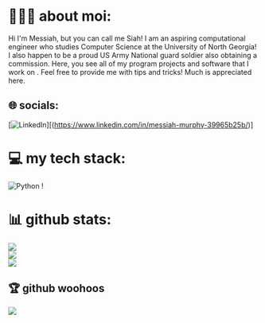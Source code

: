 #  👩🏽‍💻 about moi:
Hi I'm Messiah, but you can call me Siah! I am an aspiring computational engineer who studies Computer Science at the University of North Georgia! I also happen to be a proud US Army National guard soldier also obtaining a commission. Here, you see all of my program projects and software that I work on . Feel free to provide me with tips and tricks! Much is appreciated here. 


## 🌐 socials:
[![LinkedIn](https://img.shields.io/badge/LinkedIn-%230077B5.svg?logo=linkedin&logoColor=white)][(https://www.linkedin.com/in/messiah-murphy-39965b25b/)]

# 💻 my tech stack:
![Python](https://img.shields.io/badge/python-3670A0?style=for-the-badge&logo=python&logoColor=ffdd54) !
# 📊 github stats:
![](https://github-readme-stats.vercel.app/api?username=saismurphy&theme=jolly&hide_border=true&include_all_commits=false&count_private=false)<br/>
![](https://github-readme-streak-stats.herokuapp.com/?user=saismurphy&theme=jolly&hide_border=true)<br/>
![](https://github-readme-stats.vercel.app/api/top-langs/?username=saismurphy&theme=jolly&hide_border=true&include_all_commits=false&count_private=false&layout=compact)

## 🏆 github woohoos
![](https://github-profile-trophy.vercel.app/?username=saismurphy&theme=merko&no-frame=true&no-bg=true&margin-w=4)

